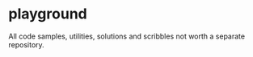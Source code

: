 playground
==========

All code samples, utilities, solutions and scribbles not worth a separate repository.

